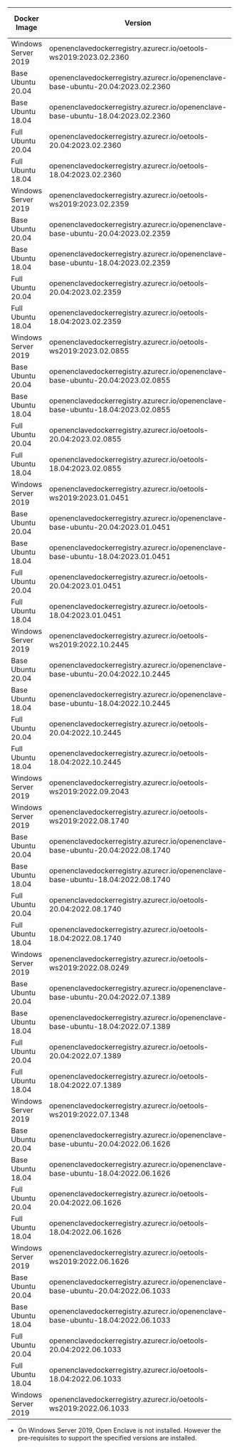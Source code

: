 | Docker Image | Version | Open Enclave version* | Intel SGX PSW version | Intel SGX DCAP version |
| ------------ | ------- | --------------------- | --------------------- | ---------------------- |
| Windows Server 2019 | openenclavedockerregistry.azurecr.io/oetools-ws2019:2023.02.2360 | master | None | None |
| Base Ubuntu 20.04 | openenclavedockerregistry.azurecr.io/openenclave-base-ubuntu-20.04:2023.02.2360 | master | 2.18.101.1-focal1 | 1.15.100.3-focal1 |
| Base Ubuntu 18.04 | openenclavedockerregistry.azurecr.io/openenclave-base-ubuntu-18.04:2023.02.2360 | master | 2.18.101.1-bionic1 | 1.15.100.3-bionic1 |
| Full Ubuntu 20.04 | openenclavedockerregistry.azurecr.io/oetools-20.04:2023.02.2360 | master | 2.18.101.1-focal1 | 1.15.100.3-focal1 |
| Full Ubuntu 18.04 | openenclavedockerregistry.azurecr.io/oetools-18.04:2023.02.2360 | master | 2.18.101.1-bionic1 | 1.15.100.3-bionic1 |
| Windows Server 2019 | openenclavedockerregistry.azurecr.io/oetools-ws2019:2023.02.2359 | v0.18.5 | None | None |
| Base Ubuntu 20.04 | openenclavedockerregistry.azurecr.io/openenclave-base-ubuntu-20.04:2023.02.2359 | v0.18.5 | 2.18.101.1-focal1 | 1.15.100.3-focal1 |
| Base Ubuntu 18.04 | openenclavedockerregistry.azurecr.io/openenclave-base-ubuntu-18.04:2023.02.2359 | v0.18.5 | 2.18.101.1-bionic1 | 1.15.100.3-bionic1 |
| Full Ubuntu 20.04 | openenclavedockerregistry.azurecr.io/oetools-20.04:2023.02.2359 | v0.18.5 | 2.18.101.1-focal1 | 1.15.100.3-focal1 |
| Full Ubuntu 18.04 | openenclavedockerregistry.azurecr.io/oetools-18.04:2023.02.2359 | v0.18.5 | 2.18.101.1-bionic1 | 1.15.100.3-bionic1 |
| Windows Server 2019 | openenclavedockerregistry.azurecr.io/oetools-ws2019:2023.02.0855 | v0.18.4 | None | None |
| Base Ubuntu 20.04 | openenclavedockerregistry.azurecr.io/openenclave-base-ubuntu-20.04:2023.02.0855 | v0.18.4 | 2.18.101.1-focal1 | 1.15.100.3-focal1 |
| Base Ubuntu 18.04 | openenclavedockerregistry.azurecr.io/openenclave-base-ubuntu-18.04:2023.02.0855 | v0.18.4 | 2.18.101.1-bionic1 | 1.15.100.3-bionic1 |
| Full Ubuntu 20.04 | openenclavedockerregistry.azurecr.io/oetools-20.04:2023.02.0855 | v0.18.4 | 2.18.101.1-focal1 | 1.15.100.3-focal1 |
| Full Ubuntu 18.04 | openenclavedockerregistry.azurecr.io/oetools-18.04:2023.02.0855 | v0.18.4 | 2.18.101.1-bionic1 | 1.15.100.3-bionic1 |
| Windows Server 2019 | openenclavedockerregistry.azurecr.io/oetools-ws2019:2023.01.0451 | v0.18.2 | None | None |
| Base Ubuntu 20.04 | openenclavedockerregistry.azurecr.io/openenclave-base-ubuntu-20.04:2023.01.0451 | v0.18.2 | 2.18.100.3-focal1 | 1.15.100.3-focal1 |
| Base Ubuntu 18.04 | openenclavedockerregistry.azurecr.io/openenclave-base-ubuntu-18.04:2023.01.0451 | v0.18.2 | 2.18.100.3-bionic1 | 1.15.100.3-bionic1 |
| Full Ubuntu 20.04 | openenclavedockerregistry.azurecr.io/oetools-20.04:2023.01.0451 | v0.18.2 | 2.18.100.3-focal1 | 1.15.100.3-focal1 |
| Full Ubuntu 18.04 | openenclavedockerregistry.azurecr.io/oetools-18.04:2023.01.0451 | v0.18.2 | 2.18.100.3-bionic1 | 1.15.100.3-bionic1 |
| Windows Server 2019 | openenclavedockerregistry.azurecr.io/oetools-ws2019:2022.10.2445 | v0.18.2 | None | None |
| Base Ubuntu 20.04 | openenclavedockerregistry.azurecr.io/openenclave-base-ubuntu-20.04:2022.10.2445 | v0.18.2 | 2.17.100.3-focal1 | 1.14.100.3-focal1 |
| Base Ubuntu 18.04 | openenclavedockerregistry.azurecr.io/openenclave-base-ubuntu-18.04:2022.10.2445 | v0.18.2 | 2.17.100.3-bionic1 | 1.14.100.3-bionic1 |
| Full Ubuntu 20.04 | openenclavedockerregistry.azurecr.io/oetools-20.04:2022.10.2445 | v0.18.2 | 2.17.100.3-focal1 | 1.14.100.3-focal1 |
| Full Ubuntu 18.04 | openenclavedockerregistry.azurecr.io/oetools-18.04:2022.10.2445 | v0.18.2 | 2.17.100.3-bionic1 | 1.14.100.3-bionic1 |
| Windows Server 2019 | openenclavedockerregistry.azurecr.io/oetools-ws2019:2022.09.2043 | v0.18.2 | None | None |
| Windows Server 2019 | openenclavedockerregistry.azurecr.io/oetools-ws2019:2022.08.1740 | v0.18.2 | None | None |
| Base Ubuntu 20.04 | openenclavedockerregistry.azurecr.io/openenclave-base-ubuntu-20.04:2022.08.1740 | v0.18.2 | 2.17.100.3-focal1 | 1.14.100.3-focal1 |
| Base Ubuntu 18.04 | openenclavedockerregistry.azurecr.io/openenclave-base-ubuntu-18.04:2022.08.1740 | v0.18.2 | 2.17.100.3-bionic1 | 1.14.100.3-bionic1 |
| Full Ubuntu 20.04 | openenclavedockerregistry.azurecr.io/oetools-20.04:2022.08.1740 | v0.18.2 | 2.17.100.3-focal1 | 1.14.100.3-focal1 |
| Full Ubuntu 18.04 | openenclavedockerregistry.azurecr.io/oetools-18.04:2022.08.1740 | v0.18.2 | 2.17.100.3-bionic1 | 1.14.100.3-bionic1 |
| Windows Server 2019 | openenclavedockerregistry.azurecr.io/oetools-ws2019:2022.08.0249 | v0.18.1 | None | None |
| Base Ubuntu 20.04 | openenclavedockerregistry.azurecr.io/openenclave-base-ubuntu-20.04:2022.07.1389 | v0.18.1 | 2.17.100.3-focal1 | 1.14.100.3-focal1 |
| Base Ubuntu 18.04 | openenclavedockerregistry.azurecr.io/openenclave-base-ubuntu-18.04:2022.07.1389 | v0.18.1 | 2.17.100.3-bionic1 | 1.14.100.3-bionic1 |
| Full Ubuntu 20.04 | openenclavedockerregistry.azurecr.io/oetools-20.04:2022.07.1389 | v0.18.1 | 2.17.100.3-focal1 | 1.14.100.3-focal1 |
| Full Ubuntu 18.04 | openenclavedockerregistry.azurecr.io/oetools-18.04:2022.07.1389 | v0.18.1 | 2.17.100.3-bionic1 | 1.14.100.3-bionic1 |
| Windows Server 2019 | openenclavedockerregistry.azurecr.io/oetools-ws2019:2022.07.1348 | v0.18.1 | None | None |
| Base Ubuntu 20.04 | openenclavedockerregistry.azurecr.io/openenclave-base-ubuntu-20.04:2022.06.1626 | v0.18.0 | 2.17.100.3-focal1 | 1.14.100.3-focal1 |
| Base Ubuntu 18.04 | openenclavedockerregistry.azurecr.io/openenclave-base-ubuntu-18.04:2022.06.1626 | v0.18.0 | 2.17.100.3-bionic1 | 1.14.100.3-bionic1 |
| Full Ubuntu 20.04 | openenclavedockerregistry.azurecr.io/oetools-20.04:2022.06.1626 | v0.18.0 | 2.17.100.3-focal1 | 1.14.100.3-focal1 |
| Full Ubuntu 18.04 | openenclavedockerregistry.azurecr.io/oetools-18.04:2022.06.1626 | v0.18.0 | 2.17.100.3-bionic1 | 1.14.100.3-bionic1 |
| Windows Server 2019 | openenclavedockerregistry.azurecr.io/oetools-ws2019:2022.06.1626 | v0.18.0 | None | None |
| Base Ubuntu 20.04 | openenclavedockerregistry.azurecr.io/openenclave-base-ubuntu-20.04:2022.06.1033 | v0.17.7 | 2.16.100.4-focal1 | 1.13.100.4-focal1 |
| Base Ubuntu 18.04 | openenclavedockerregistry.azurecr.io/openenclave-base-ubuntu-18.04:2022.06.1033 | v0.17.7 | 2.16.100.4-bionic1 | 1.13.100.4-bionic1 |
| Full Ubuntu 20.04 | openenclavedockerregistry.azurecr.io/oetools-20.04:2022.06.1033 | v0.17.7 | 2.16.100.4-focal1 | 1.13.100.4-focal1 |
| Full Ubuntu 18.04 | openenclavedockerregistry.azurecr.io/oetools-18.04:2022.06.1033 | v0.17.7 | 2.16.100.4-bionic1 | 1.13.100.4-bionic1 |
| Windows Server 2019 | openenclavedockerregistry.azurecr.io/oetools-ws2019:2022.06.1033 | v0.17.7 | None | None |
* On Windows Server 2019, Open Enclave is not installed. However the pre-requisites to support the specified versions are installed.
